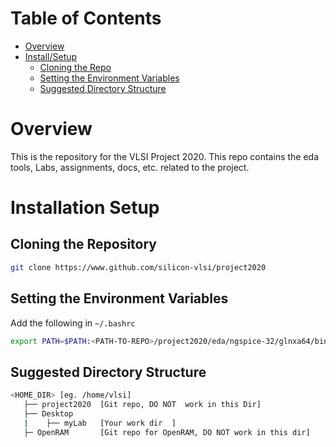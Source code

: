 # Table of Contents 
- [Overview](#Overview)
- [Install/Setup](#Installation-Setup)
    - [Cloning the Repo](#Cloning-the-Repository)
    - [Setting the Environment Variables](#Setting-the-Environment-Variables)
    - [Suggested Directory Structure](#Suggested-Directory-Structure)

# Overview

This is the repository for the VLSI Project 2020. This repo contains the eda tools, Labs, assignments, docs, etc. related to the project.

# Installation Setup

## Cloning the Repository
```bash
git clone https://www.github.com/silicon-vlsi/project2020
```

## Setting the Environment Variables
Add the following in ```~/.bashrc```
```bash
export PATH=$PATH:<PATH-TO-REPO>/project2020/eda/ngspice-32/glnxa64/bin
```

## Suggested Directory Structure
```bash
<HOME_DIR> [eg. /home/vlsi]
   ├── project2020	[Git repo, DO NOT  work in this Dir]
   ├── Desktop
   |    ├── myLab	[Your work dir	]
   ├─ OpenRAM		[Git repo for OpenRAM, DO NOT work in this dir]
```
